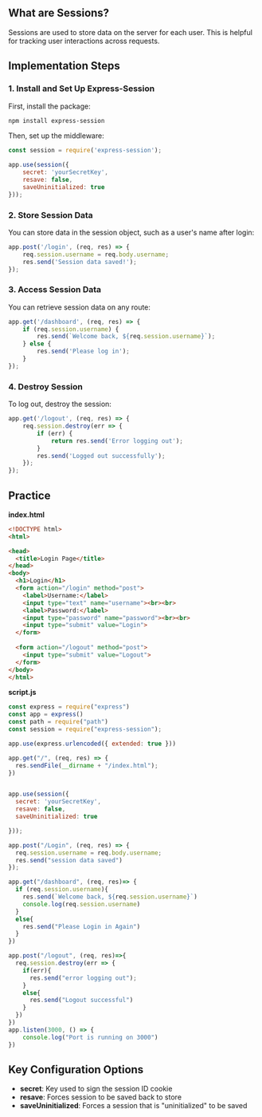 
## What are Sessions?
Sessions are used to store data on the server for each user. This is helpful for tracking user interactions across requests.

## Implementation Steps

### 1. Install and Set Up Express-Session

First, install the package:
```bash
npm install express-session
```

Then, set up the middleware:
```js
const session = require('express-session');

app.use(session({ 
    secret: 'yourSecretKey', 
    resave: false, 
    saveUninitialized: true 
}));
```

### 2. Store Session Data
You can store data in the session object, such as a user's name after login:
```js
app.post('/login', (req, res) => {
    req.session.username = req.body.username;
    res.send('Session data saved!');
});
```

### 3. Access Session Data
You can retrieve session data on any route:
```js
app.get('/dashboard', (req, res) => {
    if (req.session.username) {
        res.send(`Welcome back, ${req.session.username}`);
    } else {
        res.send('Please log in');
    }
});
```

### 4. Destroy Session
To log out, destroy the session:
```js
app.get('/logout', (req, res) => {
    req.session.destroy(err => {
        if (err) {
            return res.send('Error logging out');
        }
        res.send('Logged out successfully');
    });
});
```


## Practice
**index.html**
```html
<!DOCTYPE html>
<html>

<head>
  <title>Login Page</title>
</head>
<body>
  <h1>Login</h1>
  <form action="/login" method="post">
    <label>Username:</label>
    <input type="text" name="username"><br><br>
    <label>Password:</label>
    <input type="password" name="password"><br><br>
    <input type="submit" value="Login">
  </form>
  
  <form action="/logout" method="post">
    <input type="submit" value="Logout">
  </form>
</body>
</html>
```

**script.js**
```js
const express = require("express")
const app = express()
const path = require("path")
const session = require("express-session");

app.use(express.urlencoded({ extended: true }))

app.get("/", (req, res) => {
  res.sendFile(__dirname + "/index.html");  
})


app.use(session({
  secret: 'yourSecretKey',
  resave: false,
  saveUninitialized: true

}));

app.post("/Login", (req, res) => {
  req.session.username = req.body.username;
  res.send("session data saved")
});

app.get("/dashboard", (req, res)=> {
  if (req.session.username){
    res.send(`Welcome back, ${req.session.username}`)
    console.log(req.session.username)
  }
  else{
    res.send("Please Login in Again")
  }
})

app.post("/logout", (req, res)=>{
  req.session.destroy(err => {
    if(err){
      res.send("error logging out");    
    }
    else{
      res.send("Logout successful")
    }
  })
})
app.listen(3000, () => {
    console.log("Port is running on 3000")
})
```

## Key Configuration Options
- **secret**: Key used to sign the session ID cookie
- **resave**: Forces session to be saved back to store
- **saveUninitialized**: Forces a session that is "uninitialized" to be saved



